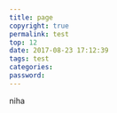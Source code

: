 ```yaml
---
title: page
copyright: true
permalink: test
top: 12
date: 2017-08-23 17:12:39
tags: test
categories:
password: 
---
```



niha